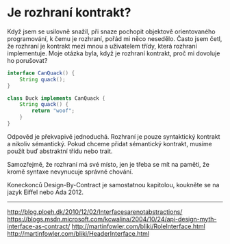 # Je rozhraní kontrakt?

Když jsem se usilovně snažil, při snaze pochopit objektově orientovaného programování,
k čemu je rozhraní, pořád mi něco nesedělo. Často jsem četl, že rozhraní je kontrakt mezi mnou a uživatelem
třídy, která rozhraní implementuje. Moje otázka byla, když je rozhraní kontrakt, proč mi dovoluje ho porušovat?

```java
interface CanQuack() {
	String quack();
}

class Duck implements CanQuack {
    String quack() {
        return "woof";
    }
}
```

Odpověd je překvapivě jednoduchá. Rozhraní je pouze syntaktický kontrakt a nikoliv sémantický.
Pokud chceme přidat sémantický kontrakt, musíme použít buď abstraktní třídu nebo trait.

Samozřejmě, že rozhraní má své místo, jen je třeba se mít na paměti, že kromě syntaxe nevynucuje 
správné chování.

Koneckonců Design-By-Contract je samostatnou kapitolou, koukněte se na jazyk Eiffel nebo Ada 2012.

---

http://blog.ploeh.dk/2010/12/02/Interfacesarenotabstractions/
https://blogs.msdn.microsoft.com/kcwalina/2004/10/24/api-design-myth-interface-as-contract/
http://martinfowler.com/bliki/RoleInterface.html
http://martinfowler.com/bliki/HeaderInterface.html
